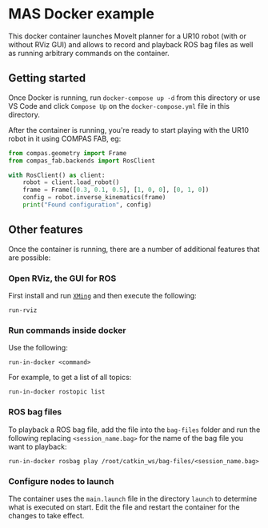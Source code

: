 # MAS Docker example

This docker container launches MoveIt planner for a UR10 robot (with or without
RViz GUI) and allows to record and playback ROS bag files as well as running
arbitrary commands on the container.

## Getting started

Once Docker is running, run `docker-compose up -d` from this directory or use
VS Code and click `Compose Up` on the `docker-compose.yml` file in this directory.

After the container is running, you're ready to start playing with the UR10 robot
in it using COMPAS FAB, eg:

```python
from compas.geometry import Frame
from compas_fab.backends import RosClient

with RosClient() as client:
    robot = client.load_robot()
    frame = Frame([0.3, 0.1, 0.5], [1, 0, 0], [0, 1, 0])
    config = robot.inverse_kinematics(frame)
    print("Found configuration", config)
```

## Other features

Once the container is running, there are a number of additional features that are possible:

### Open RViz, the GUI for ROS

First install and run [`XMing`](https://sourceforge.net/projects/xming/) and then execute the following:

    run-rviz

### Run commands inside docker

Use the following:

    run-in-docker <command>

For example, to get a list of all topics:

    run-in-docker rostopic list

### ROS bag files

To playback a ROS bag file, add the file into the `bag-files` folder and run the following
replacing `<session_name.bag>` for the name of the bag file you want to playback:

    run-in-docker rosbag play /root/catkin_ws/bag-files/<session_name.bag>

### Configure nodes to launch

The container uses the `main.launch` file in the directory `launch` to determine
what is executed on start. Edit the file and restart the container for the
changes to take effect.
